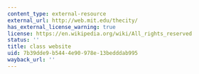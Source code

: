 ```yaml
---
content_type: external-resource
external_url: http://web.mit.edu/thecity/
has_external_license_warning: true
license: https://en.wikipedia.org/wiki/All_rights_reserved
status: ''
title: class website
uid: 7b39dde9-b544-4e90-978e-13bedddab995
wayback_url: ''
---
```

